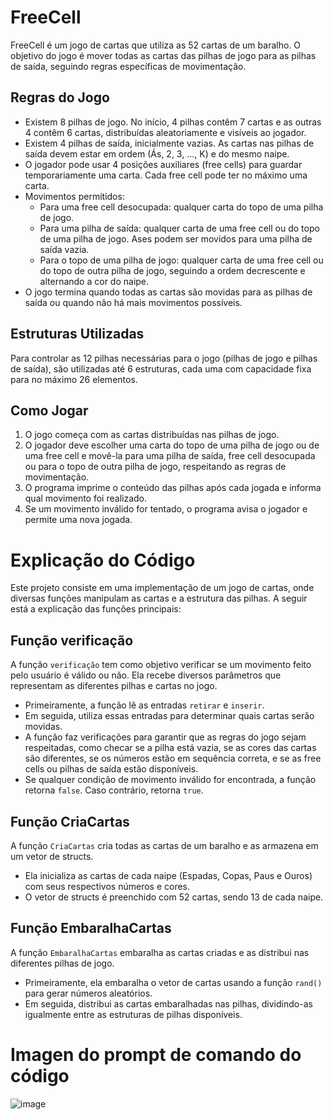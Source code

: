 <h1>FreeCell</h1>
<p>FreeCell é um jogo de cartas que utiliza as 52 cartas de um baralho. O objetivo do jogo é mover todas as cartas das pilhas de jogo para as pilhas de saída, seguindo regras específicas de movimentação.</p>

<h2>Regras do Jogo</h2>
<ul>
    <li>Existem 8 pilhas de jogo. No início, 4 pilhas contêm 7 cartas e as outras 4 contêm 6 cartas, distribuídas aleatoriamente e visíveis ao jogador.</li>
    <li>Existem 4 pilhas de saída, inicialmente vazias. As cartas nas pilhas de saída devem estar em ordem (Ás, 2, 3, ..., K) e do mesmo naipe.</li>
    <li>O jogador pode usar 4 posições auxiliares (free cells) para guardar temporariamente uma carta. Cada free cell pode ter no máximo uma carta.</li>
    <li>Movimentos permitidos:
        <ul>
            <li>Para uma free cell desocupada: qualquer carta do topo de uma pilha de jogo.</li>
            <li>Para uma pilha de saída: qualquer carta de uma free cell ou do topo de uma pilha de jogo. Ases podem ser movidos para uma pilha de saída vazia.</li>
            <li>Para o topo de uma pilha de jogo: qualquer carta de uma free cell ou do topo de outra pilha de jogo, seguindo a ordem decrescente e alternando a cor do naipe.</li>
        </ul>
    </li>
    <li>O jogo termina quando todas as cartas são movidas para as pilhas de saída ou quando não há mais movimentos possíveis.</li>
</ul>

<h2>Estruturas Utilizadas</h2>
<p>Para controlar as 12 pilhas necessárias para o jogo (pilhas de jogo e pilhas de saída), são utilizadas até 6 estruturas, cada uma com capacidade fixa para no máximo 26 elementos.</p>

<h2>Como Jogar</h2>
<ol>
    <li>O jogo começa com as cartas distribuídas nas pilhas de jogo.</li>
    <li>O jogador deve escolher uma carta do topo de uma pilha de jogo ou de uma free cell e movê-la para uma pilha de saída, free cell desocupada ou para o topo de outra pilha de jogo, respeitando as regras de movimentação.</li>
    <li>O programa imprime o conteúdo das pilhas após cada jogada e informa qual movimento foi realizado.</li>
    <li>Se um movimento inválido for tentado, o programa avisa o jogador e permite uma nova jogada.</li>
</ol>

<h1>Explicação do Código</h1>
<p>Este projeto consiste em uma implementação de um jogo de cartas, onde diversas funções manipulam as cartas e a estrutura das pilhas. A seguir está a explicação das funções principais:</p>

<h2>Função verificação</h2>
<p>A função <code>verificação</code> tem como objetivo verificar se um movimento feito pelo usuário é válido ou não. Ela recebe diversos parâmetros que representam as diferentes pilhas e cartas no jogo.</p>
<ul>
    <li>Primeiramente, a função lê as entradas <code>retirar</code> e <code>inserir</code>.</li>
    <li>Em seguida, utiliza essas entradas para determinar quais cartas serão movidas.</li>
    <li>A função faz verificações para garantir que as regras do jogo sejam respeitadas, como checar se a pilha está vazia, se as cores das cartas são diferentes, se os números estão em sequência correta, e se as free cells ou pilhas de saída estão disponíveis.</li>
    <li>Se qualquer condição de movimento inválido for encontrada, a função retorna <code>false</code>. Caso contrário, retorna <code>true</code>.</li>
</ul>

<h2>Função CriaCartas</h2>
<p>A função <code>CriaCartas</code> cria todas as cartas de um baralho e as armazena em um vetor de structs.</p>

<ul>
    <li>Ela inicializa as cartas de cada naipe (Espadas, Copas, Paus e Ouros) com seus respectivos números e cores.</li>
    <li>O vetor de structs é preenchido com 52 cartas, sendo 13 de cada naipe.</li>
</ul>

<h2>Função EmbaralhaCartas</h2>
<p>A função <code>EmbaralhaCartas</code> embaralha as cartas criadas e as distribui nas diferentes pilhas de jogo.</p>

<ul>
    <li>Primeiramente, ela embaralha o vetor de cartas usando a função <code>rand()</code> para gerar números aleatórios.</li>
    <li>Em seguida, distribui as cartas embaralhadas nas pilhas, dividindo-as igualmente entre as estruturas de pilhas disponíveis.</li>
</ul>

<h1>Imagen do prompt de comando do código</h1>

![image](https://github.com/user-attachments/assets/77fa32c0-ac13-4aae-91e6-737fba7aa3fb)
